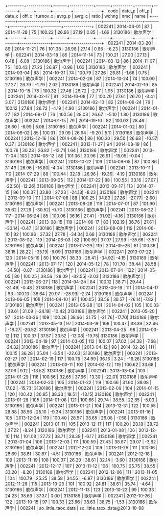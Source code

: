 +--------+------------+-------+------------+-------+----------+--------+--------+-------+-------+---------+--------------+
| code   | date_p     | off_p | date_c     | off_c | turnov_c | avrg_p | avrg_c | ratio | wchng | nmc     | name         |
+--------+------------+-------+------------+-------+----------+--------+--------+-------+-------+---------+--------------+
| 002241 | 2014-04-01 |    87 | 2014-11-28 |    75 |   100.22 |  26.96 |  27.19 |  0.85 | -1.69 | 3130186 | 歌尔声学 |
+--------+------------+-------+------------+-------+----------+--------+--------+-------+-------+---------+--------------+
| 002241 | 2014-03-20 |    89 | 2014-11-21 |    76 |   101.38 |  26.96 |  27.14 |  0.66 | -6.23 | 3130186 | 歌尔声学 |
| 002241 | 2014-03-18 |    89 | 2014-11-14 |    73 |   100.21 |  27.00 |  27.13 |  0.48 | -6.08 | 3130186 | 歌尔声学 |
| 002241 | 2014-03-12 |    86 | 2014-11-07 |    75 |   100.43 |  27.23 |  26.97 | -0.96 |  1.63 | 3130186 | 歌尔声学 |
| 002241 | 2014-03-04 |    88 | 2014-10-31 |    74 |   100.79 |  27.26 |  26.81 | -1.68 |  0.75 | 3130186 | 歌尔声学 |
| 002241 | 2014-02-26 |    87 | 2014-10-24 |    74 |   100.00 |  27.27 |  26.79 | -1.79 |  2.02 | 3130186 | 歌尔声学 |
| 002241 | 2014-02-19 |    85 | 2014-10-15 |    76 |   100.32 |  27.46 |  26.72 | -2.77 |  1.95 | 3130186 | 歌尔声学 |
| 002241 | 2014-02-17 |    81 | 2014-10-08 |    77 |   100.20 |  27.61 |  26.70 | -3.41 |  3.07 | 3130186 | 歌尔声学 |
| 002241 | 2014-02-10 |    82 | 2014-09-24 |    76 |   100.12 |  27.84 |  26.72 | -4.19 |  4.90 | 3130186 | 歌尔声学 |
| 002241 | 2014-01-27 |    82 | 2014-09-17 |    76 |   100.56 |  28.03 |  26.67 | -5.10 |  1.80 | 3130186 | 歌尔声学 |
| 002241 | 2014-01-15 |    79 | 2014-09-10 |    82 |   100.03 |  28.46 |  26.60 | -6.99 |  5.08 | 3130186 | 歌尔声学 |
| 002241 | 2014-01-02 |    80 | 2014-09-02 |    85 |   100.01 |  29.09 |  26.64 | -9.20 |  5.11 | 3130186 | 歌尔声学 |
| 002241 | 2013-12-16 |    86 | 2014-08-26 |    86 |   100.30 |  29.50 |  26.68 | -10.57|  0.37 | 3130186 | 歌尔声学 |
| 002241 | 2013-11-27 |    94 | 2014-08-19 |    86 |   100.79 |  30.23 |  26.82 | -12.71|  1.64 | 3130186 | 歌尔声学 |
| 002241 | 2013-11-04 |   103 | 2014-08-12 |    89 |   101.06 |  30.96 |  26.91 | -15.05| -0.04 | 3130186 | 歌尔声学 |
| 002241 | 2013-10-22 |   109 | 2014-08-05 |    87 |   100.86 |  31.49 |  26.96 | -16.80| -4.04 | 3130186 | 歌尔声学 |
| 002241 | 2013-10-11 |   110 | 2014-07-29 |    88 |   100.44 |  32.18 |  26.96 | -19.36| -4.19 | 3130186 | 歌尔声学 |
| 002241 | 2013-09-25 |   112 | 2014-07-22 |    88 |   100.55 |  33.16 |  27.07 | -22.50| -12.26| 3130186 | 歌尔声学 |
| 002241 | 2013-09-17 |   113 | 2014-07-15 |    86 |   100.37 |  33.80 |  27.23 | -24.13| -8.23 | 3130186 | 歌尔声学 |
| 002241 | 2013-09-10 |   111 | 2014-07-08 |    88 |   100.25 |  34.83 |  27.26 | -27.77| -2.60 | 3130186 | 歌尔声学 |
| 002241 | 2013-08-28 |   116 | 2014-07-01 |    87 |   101.90 |  35.62 |  27.29 | -30.52| -0.70 | 3130186 | 歌尔声学 |
| 002241 | 2013-08-22 |   117 | 2014-06-24 |    85 |   100.06 |  36.16 |  27.41 | -31.92| -4.16 | 3130186 | 歌尔声学 |
| 002241 | 2013-08-15 |   119 | 2014-06-17 |    83 |   102.19 |  36.76 |  27.61 | -33.14| -0.47 | 3130186 | 歌尔声学 |
| 002241 | 2013-08-09 |   119 | 2014-06-10 |    82 |   100.96 |  37.32 |  27.78 | -34.34|  0.68 | 3130186 | 歌尔声学 |
| 002241 | 2013-08-02 |   119 | 2014-06-03 |    82 |   100.69 |  37.97 |  27.99 | -35.66| -3.57 | 3130186 | 歌尔声学 |
| 002241 | 2013-07-29 |   119 | 2014-05-26 |    81 |   100.36 |  38.15 |  28.22 | -35.19| -6.09 | 3130186 | 歌尔声学 |
| 002241 | 2013-07-22 |   120 | 2014-05-19 |    80 |   100.76 |  38.33 |  28.41 | -34.92| -4.15 | 3130186 | 歌尔声学 |
| 002241 | 2013-07-17 |   120 | 2014-05-12 |    78 |   101.70 |  38.44 |  28.58 | -34.50| -0.07 | 3130186 | 歌尔声学 |
| 002241 | 2013-07-04 |   122 | 2014-05-05 |    80 |   100.25 |  38.56 |  29.09 | -32.55| -2.03 | 3130186 | 歌尔声学 |
| 002241 | 2013-06-27 |   118 | 2014-04-24 |    84 |   100.12 |  38.71 |  29.44 | -31.49| -0.48 | 3130186 | 歌尔声学 |
| 002241 | 2013-06-18 |   111 | 2014-04-17 |    93 |   100.13 |  38.64 |  29.97 | -28.93| -2.74 | 3130186 | 歌尔声学 |
| 002241 | 2013-06-05 |   108 | 2014-04-10 |    97 |   100.05 |  38.56 |  30.57 | -26.14| -7.82 | 3130186 | 歌尔声学 |
| 002241 | 2013-05-28 |   101 | 2014-04-02 |   105 |   100.33 |  38.61 |  31.09 | -24.19| -10.42| 3130186 | 歌尔声学 |
| 002241 | 2013-05-20 |    97 | 2014-03-26 |   109 |   100.26 |  38.66 |  31.75 | -21.76| -17.70| 3130186 | 歌尔声学 |
| 002241 | 2013-05-13 |    97 | 2014-03-19 |   109 |   100.47 |  38.39 |  32.46 | -18.27| -20.52| 3130186 | 歌尔声学 |
| 002241 | 2013-04-25 |    98 | 2014-03-12 |   112 |   100.37 |  37.57 |  33.52 | -12.08| -19.75| 3130186 | 歌尔声学 |
| 002241 | 2013-04-19 |    97 | 2014-03-05 |   112 |   100.07 |  37.02 |  34.38 | -7.68 | -24.32| 3130186 | 歌尔声学 |
| 002241 | 2013-04-12 |    98 | 2014-02-26 |   111 |   100.15 |  36.28 |  35.04 | -3.54 | -22.63| 3130186 | 歌尔声学 |
| 002241 | 2013-03-27 |    97 | 2014-02-19 |   117 |   100.75 |  34.99 |  36.16 |  3.24 | -16.26| 3130186 | 歌尔声学 |
| 002241 | 2013-03-11 |   102 | 2014-02-12 |   119 |   100.62 |  33.68 |  37.06 |  9.12 | -13.52| 3130186 | 歌尔声学 |
| 002241 | 2013-03-04 |   103 | 2014-01-29 |   118 |   100.56 |  32.65 |  37.66 | 13.30 | -22.01| 3130186 | 歌尔声学 |
| 002241 | 2013-02-20 |   105 | 2014-01-22 |   119 |   100.66 |  31.60 |  38.08 | 17.02 | -15.73| 3130186 | 歌尔声学 |
| 002241 | 2013-02-06 |   104 | 2014-01-15 |   120 |   100.42 |  30.85 |  38.33 | 19.51 | -13.15| 3130186 | 歌尔声学 |
| 002241 | 2013-01-28 |   105 | 2014-01-08 |   121 |   100.66 |  29.74 |  38.55 | 22.85 | -5.03 | 3130186 | 歌尔声学 |
| 002241 | 2013-01-21 |   104 | 2013-12-31 |   122 |   100.55 |  28.88 |  38.56 | 25.10 | -9.34 | 3130186 | 歌尔声学 |
| 002241 | 2013-01-16 |   105 | 2013-12-24 |   119 |   100.40 |  28.57 |  38.65 | 26.08 | -7.58 | 3130186 | 歌尔声学 |
| 002241 | 2013-01-11 |   105 | 2013-12-17 |   117 |   100.20 |  28.18 |  38.72 | 27.22 | -8.24 | 3130186 | 歌尔声学 |
| 002241 | 2013-01-08 |   106 | 2013-12-10 |   114 |   101.08 |  27.72 |  38.71 | 28.39 | -6.17 | 3130186 | 歌尔声学 |
| 002241 | 2013-01-04 |   106 | 2013-12-03 |   111 |   100.59 |  27.43 |  38.67 | 29.07 | -3.62 | 3130186 | 歌尔声学 |
| 002241 | 2012-12-20 |   109 | 2013-11-26 |   111 |   100.06 |  26.69 |  38.61 | 30.87 | -4.51 | 3130186 | 歌尔声学 |
| 002241 | 2012-12-18 |   109 | 2013-11-19 |   108 |   100.37 |  26.20 |  38.61 | 32.14 | -3.60 | 3130186 | 歌尔声学 |
| 002241 | 2012-12-17 |   107 | 2013-11-12 |   106 |   100.75 |  25.75 |  38.55 | 33.20 | -8.20 | 3130186 | 歌尔声学 |
| 002241 | 2012-12-06 |   111 | 2013-11-05 |   104 |   100.79 |  25.25 |  38.58 | 34.55 | -6.97 | 3130186 | 歌尔声学 |
| 002241 | 2012-11-28 |   115 | 2013-10-29 |   101 |   100.92 |  24.81 |  38.61 | 35.74 | -4.64 | 3130186 | 歌尔声学 |
| 002241 | 2012-11-13 |   123 | 2013-10-22 |    99 |   100.33 |  24.23 |  38.69 | 37.37 |  0.00 | 3130186 | 歌尔声学 |
| 002241 | 2012-10-26 |   132 | 2013-10-15 |    97 |   100.33 |  23.66 |  38.63 | 38.75 | -1.53 | 3130186 | 歌尔声学 |
| 002241 | so_little_taox_data |
so_little_taox_data@2013-10-08
